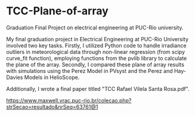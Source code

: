 # TCC-Plane-of-array
Graduation Final Project on electrical engineering at PUC-Rio university.

My final graduation project in Electrical Engineering at PUC-Rio University involved two key tasks. Firstly, I utilized Python code to handle irradiance outliers in meteorological data through non-linear regression (from scipy curve_fit function), employing functions from the pvlib library to calculate the plane of the array. Secondly, I compared these plane of array results with simulations using the Perez Model in PVsyst and the Perez and Hay-Davies Models in HelioScope.

Additionally, I wrote a final paper titled "TCC Rafael Vilela Santa Rosa.pdf".

https://www.maxwell.vrac.puc-rio.br/colecao.php?strSecao=resultado&nrSeq=63761@1
